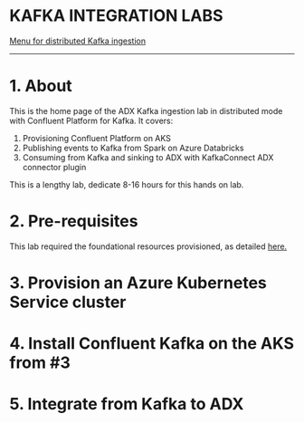 # KAFKA INTEGRATION LABS

[Menu for distributed Kafka ingestion](../README.md)
<hr>

# 1. About

This is the home page of the ADX Kafka ingestion lab in distributed mode with Confluent Platform for Kafka.
It covers:
1.  Provisioning Confluent Platform on AKS
2.  Publishing events to Kafka from Spark on Azure Databricks
3.  Consuming from Kafka and sinking to ADX with KafkaConnect ADX connector plugin

This is a lengthy lab, dedicate 8-16 hours for this hands on lab.

# 2. Pre-requisites

This lab required the foundational resources provisioned, as detailed [here.](../common/README.md)

# 3. Provision an Azure Kubernetes Service cluster

# 4. Install Confluent Kafka on the AKS from #3

# 5. Integrate from Kafka to ADX





